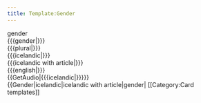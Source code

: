 ```yaml
---
title: Template:Gender
---
```


<div class="card" data-type="vocabulary" data-children="object">
<div data-name="type" data-children="string">gender</div>
<div data-name="gender" data-children="string">{{{gender|}}}</div>
<div data-name="plural" data-children="string">{{{plural|}}}</div>
<div data-name="word" data-children="string">{{{icelandic|}}}</div>
<div data-name="word_with_article" data-children="string">{{{icelandic with article|}}}</div>
<div data-name="english" data-children="string">{{{english|}}}</div>
<div data-name="audio" data-children="string">{{GetAudio|{{{icelandic|}}}}}</div>
</div><noinclude>
<nowiki>{{Gender|icelandic|icelandic with article|gender|</nowiki>
[[Category:Card templates]]
</noinclude>